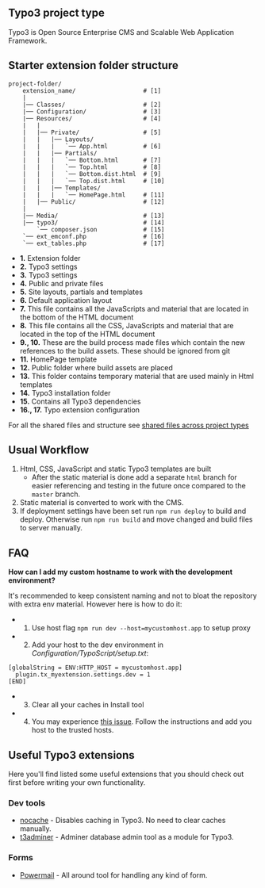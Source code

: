 ## Typo3 project type

Typo3 is Open Source Enterprise CMS and Scalable Web Application Framework. 

## Starter extension folder structure

```
project-folder/                       
    extension_name/                   # [1]
    |
    |── Classes/                      # [2]
    |── Configuration/                # [3]
    |── Resources/                    # [4]
    |   |
    |   |── Private/                  # [5]
    |   |   |── Layouts/
    |   |   |   `── App.html          # [6]
    |   |   |── Partials/
    |   |   |   `── Bottom.html       # [7]
    |   |   |   `── Top.html          # [8]
    |   |   |   `── Bottom.dist.html  # [9]
    |   |   |   `── Top.dist.html     # [10]
    |   |   |── Templates/ 
    |   |   |   `── HomePage.html     # [11]
    |   |── Public/                   # [12]
    |
    |── Media/                        # [13]
    |── typo3/                        # [14]
        `── composer.json             # [15]
    `── ext_emconf.php                # [16]
    `── ext_tables.php                # [17]
```

* **1.** Extension folder
* **2.** Typo3 settings
* **3.** Typo3 settings
* **4.** Public and private files
* **5.** Site layouts, partials and templates
* **6.** Default application layout
* **7.** This file contains all the JavaScripts and material that are located in the bottom of the HTML document 
* **8.** This file contains all the CSS, JavaScripts and material that are located in the top of the HTML document
* **9., 10.** These are the build process made files which contain the new references to the build assets. These should be ignored from git
* **11.** HomePage template
* **12.** Public folder where build assets are placed
* **13.** This folder contains temporary material that are used mainly in Html templates
* **14.** Typo3 installation folder
* **15.** Contains all Typo3 dependencies
* **16., 17.** Typo extension configuration

For all the shared files and structure see [shared files across project types](../)

## Usual Workflow

1. Html, CSS, JavaScript and static Typo3 templates are built
    * After the static material is done add a separate `html` branch for easier referencing and testing in the future once compared to the `master` branch.
2. Static material is converted to work with the CMS.
3. If deployment settings have been set run `npm run deploy` to build and deploy. Otherwise run `npm run build` and move changed and build files to server manually.

## FAQ

**How can I add my custom hostname to work with the development environment?**

It's recommended to keep consistent naming and not to bloat the repository with extra env material. However here is how to do it:

* 1. Use host flag `npm run dev --host=mycustomhost.app` to setup proxy
* 2. Add your host to the dev environment in _Configuration/TypoScript/setup.txt_:
```
[globalString = ENV:HTTP_HOST = mycustomhost.app]
  plugin.tx_myextension.settings.dev = 1
[END]
```
* 3. Clear all your caches in Install tool
* 4. You may experience [this issue](https://wiki.typo3.org/Exception/CMS/1396795884). Follow the instructions and add you host to the trusted hosts.

## Useful Typo3 extensions

Here you'll find listed some useful extensions that you should check out first
before writing your own functionality.

### Dev tools

* [nocache](https://github.com/FluidTYPO3/uncache) - Disables caching in Typo3. No need to clear caches manually.
* [t3adminer](https://github.com/TYPO3-svn-archive/t3adminer) - Adminer database admin tool as a module for Typo3.

### Forms

* [Powermail](http://typo3.org/extensions/repository/view/powermail) - All around tool for handling any kind of form.
